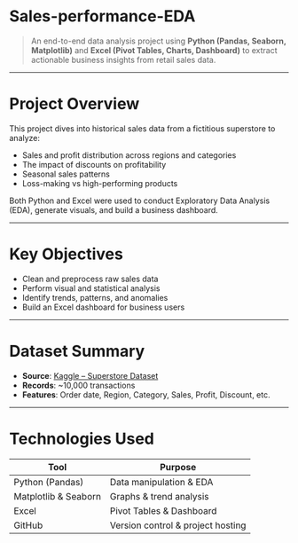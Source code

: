 # Sales-performance-EDA

> An end-to-end data analysis project using **Python (Pandas, Seaborn, Matplotlib)** and **Excel (Pivot Tables, Charts, Dashboard)** to extract actionable business insights from retail sales data.

---

# Project Overview

This project dives into historical sales data from a fictitious superstore to analyze:

- Sales and profit distribution across regions and categories
- The impact of discounts on profitability
- Seasonal sales patterns
- Loss-making vs high-performing products

Both Python and Excel were used to conduct Exploratory Data Analysis (EDA), generate visuals, and build a business dashboard.

---

# Key Objectives

-  Clean and preprocess raw sales data  
-  Perform visual and statistical analysis  
-  Identify trends, patterns, and anomalies  
-  Build an Excel dashboard for business users

---

# Dataset Summary

- **Source**: [Kaggle – Superstore Dataset](https://www.kaggle.com/datasets/vivek468/superstore-dataset-final)
- **Records**: ~10,000 transactions
- **Features**: Order date, Region, Category, Sales, Profit, Discount, etc.

---

# Technologies Used

| Tool        | Purpose                             |
|-------------|-------------------------------------|
| Python (Pandas) | Data manipulation & EDA         |
| Matplotlib & Seaborn | Graphs & trend analysis     |
| Excel       | Pivot Tables & Dashboard            |
| GitHub      | Version control & project hosting   |

